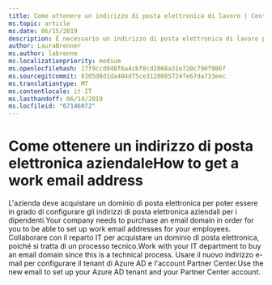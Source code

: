```yaml
---
title: Come ottenere un indirizzo di posta elettronica di lavoro | Centro per i partner
ms.topic: article
ms.date: 06/15/2019
description: È necessario un indirizzo di posta elettronica di lavoro per ottenere un account Azure AD nel centro per i Partner
author: LauraBrenner
ms.author: labrenne
ms.localizationpriority: medium
ms.openlocfilehash: 17f9ccd948f6a4cbf8cd2068a31e720c790f986f
ms.sourcegitcommit: 8305d8d1da404d75ce3120085724fe67da733eec
ms.translationtype: MT
ms.contentlocale: it-IT
ms.lasthandoff: 06/14/2019
ms.locfileid: "67146072"
---
```

# <a name="how-to-get-a-work-email-address"></a><span data-ttu-id="2d543-103">Come ottenere un indirizzo di posta elettronica aziendale</span><span class="sxs-lookup"><span data-stu-id="2d543-103">How to get a work email address</span></span>

<span data-ttu-id="2d543-104">L'azienda deve acquistare un dominio di posta elettronica per poter essere in grado di configurare gli indirizzi di posta elettronica aziendali per i dipendenti.</span><span class="sxs-lookup"><span data-stu-id="2d543-104">Your company needs to purchase an email domain in order for you to be able to set up work email addresses for your employees.</span></span> <span data-ttu-id="2d543-105">Collaborare con il reparto IT per acquistare un dominio di posta elettronica, poiché si tratta di un processo tecnico.</span><span class="sxs-lookup"><span data-stu-id="2d543-105">Work with your IT department to buy an email domain since this is a technical process.</span></span> <span data-ttu-id="2d543-106">Usare il nuovo indirizzo e-mail per configurare il tenant di Azure AD e l'account Partner Center.</span><span class="sxs-lookup"><span data-stu-id="2d543-106">Use the new email to set up your Azure AD tenant and your Partner Center account.</span></span>
